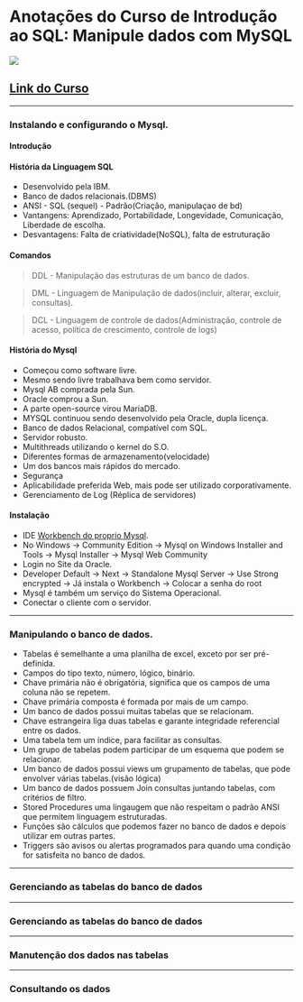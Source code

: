 # Anotações do Curso de  Introdução ao SQL: Manipule dados com MySQL
![](https://www.alura.com.br/assets/api/share/curso-mysql-manipule-dados-com-sql.png)

## [Link do Curso](https://cursos.alura.com.br/course/mysql-manipule-dados-com-sql)

---
### Instalando e configurando o Mysql.

#### Introdução
#### História da Linguagem SQL
* Desenvolvido pela IBM.
* Banco de dados relacionais.(DBMS)
* ANSI - SQL (sequel) - Padrão(Criação, manipulaçao de bd)
* Vantangens: Aprendizado, Portabilidade, Longevidade, Comunicação, Liberdade de escolha.
* Desvantagens: Falta de criatividade(NoSQL), falta de estruturação

#### Comandos
> DDL - Manipulação das estruturas de um banco de dados.

> DML - Linguagem de Manipulação de dados(incluir, alterar, excluir, consultas).

> DCL - Linguagem de controle de dados(Administração, controle de acesso, política de crescimento, controle de logs)

#### História do Mysql
* Começou como software livre.
* Mesmo sendo livre trabalhava bem como servidor.
* Mysql AB comprada pela Sun.
* Oracle comprou a Sun.
* A parte open-source virou MariaDB.
* MYSQL continuou sendo desenvolvido pela Oracle, dupla licença.
* Banco de dados Relacional, compatível com SQL.
* Servidor robusto.
* Multithreads utilizando o kernel do S.O.
* Diferentes formas de armazenamento(velocidade)
* Um dos bancos mais rápidos do mercado.
* Segurança
* Aplicabilidade preferida Web, mais pode ser utilizado corporativamente.
* Gerenciamento de Log (Réplica de servidores)

#### Instalação
* IDE [Workbench do proprio Mysql](https://www.mysql.com/products/workbench/).
* No Windows -> Community Edition ->  Mysql on Windows Installer and Tools ->  Mysql Installer -> Mysql Web Community
* Login no Site da Oracle.
* Developer Default -> Next  -> Standalone Mysql Server -> Use Strong encrypted ->  Já instala o Workbench -> Colocar a senha do root
* Mysql é também um serviço do Sistema Operacional.
* Conectar o cliente com o servidor.

---

### Manipulando o banco de dados.
* Tabelas é semelhante a uma planilha de excel, exceto por ser pré-definida.
* Campos do tipo texto, número, lógico, binário.
* Chave primária não é obrigatória, significa que os campos de uma coluna não se repetem.
* Chave primária composta é formada por mais de um campo.
* Um banco de dados possui muitas tabelas que se relacionam.
* Chave estrangeira liga duas tabelas e garante integridade referencial entre os dados.
* Uma tabela tem um índice, para facilitar as consultas.
* Um grupo de tabelas podem participar de um esquema que podem se relacionar.
* Um banco de dados possui views um grupamento de tabelas, que pode envolver várias tabelas.(visão lógica)
* Um banco de dados possuem Join consultas juntando tabelas, com critérios de filtro.
* Stored Procedures uma lingaugem que não respeitam o padrão ANSI que permitem linguagem estruturadas.
* Funções são cálculos que podemos fazer no banco de dados e depois utilizar em outras partes.
* Triggers são avisos ou alertas programados para quando uma condição for satisfeita no banco de dados.
---

### Gerenciando as tabelas do banco de dados

---

### Gerenciando as tabelas do banco de dados

---

### Manutenção dos dados nas tabelas

---

### Consultando os dados







